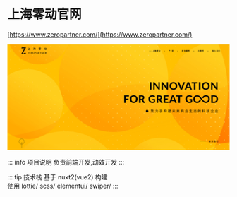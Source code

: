 # 上海零动官网

[https://www.zeropartner.com/](https://www.zeropartner.com/)

![alt text](image/zp.png)

::: info 项目说明
负责前端开发,动效开发
:::

::: tip 技术栈
基于 nuxt2\(vue2\) 构建  
使用 lottie/ scss/ elementui/ swiper/
:::
